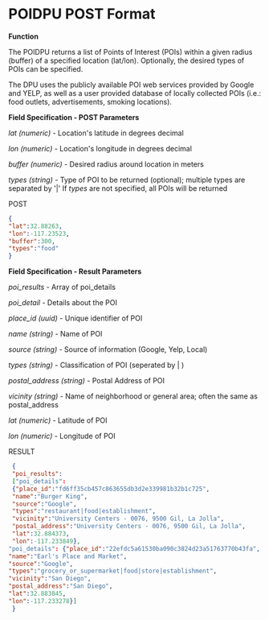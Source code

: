 # POIDPU POST Format

**Function**

The POIDPU returns a list of Points of Interest (POIs) within a given radius (buffer) of a specified location (lat/lon).  Optionally, the desired types of POIs can be specified. 

The DPU uses the publicly available POI web services provided by Google and YELP, 
as well as a user provided database of locally collected POIs (i.e.: food outlets, advertisements,  smoking locations).   

**Field Specification - POST Parameters**

*lat (numeric)* - Location's latitude in degrees decimal

*lon (numeric)* - Location's longitude in degrees decimal

*buffer (numeric)* - Desired radius around location in meters

*types (string)* - Type of POI to be returned (optional);  multiple types are separated by '|'  If *types* are not specified, all POIs will be returned

POST
```json
{
"lat":32.88263,
"lon":-117.23523,
"buffer":300,
"types":"food"
}
```

**Field Specification - Result Parameters**

*poi_results* - Array of poi_details

*poi_detail* - Details about the POI

*place_id (uuid)* - Unique identifier of POI

*name (string)* - Name of POI

*source (string)* - Source of information (Google, Yelp, Local)

*types (string)* - Classification of POI (seperated by | )

*postal_address (string)* - Postal Address of POI

*vicinity (string)* - Name of neighborhood or general area; often the same as postal_address

*lat (numeric)* - Latitude of POI

*lon (numeric)* - Longitude of POI

RESULT
```json
 {
 "poi_results":
 ["poi_details": 
 {"place_id":"fd6ff35cb457c863655db3d2e339981b32b1c725",
 "name":"Burger King",
 "source":"Google",
 "types":"restaurant|food|establishment",
 "vicinity":"University Centers - 0076, 9500 Gil, La Jolla",
 "postal_address":"University Centers - 0076, 9500 Gil, La Jolla",
 "lat":32.884373,
 "lon":-117.233849},
"poi_details": {"place_id":"22efdc5a61530ba090c3824d23a51763770b43fa",
"name":"Earl's Place and Market",
"source":"Google",
"types":"grocery_or_supermarket|food|store|establishment",
"vicinity":"San Diego",
"postal_address":"San Diego",
"lat":32.883845,
"lon":-117.233278}]
 }
```
